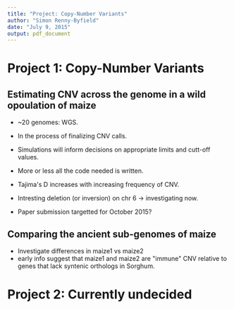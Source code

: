 ```yaml
---
title: "Project: Copy-Number Variants"
author: "Simon Renny-Byfield"
date: "July 9, 2015"
output: pdf_document
---
```


Project 1: Copy-Number Variants
========================================================

## Estimating CNV across the genome in a wild opoulation of maize  

- ~20 genomes: WGS.
- In the process of finalizing CNV calls.
- Simulations will inform decisions on appropriate limits and cutt-off values.
- More or less all the code needed is written.
- Tajima's D increases with increasing frequency of CNV.
- Intresting deletion (or inversion) on chr 6 -> investigating now.

- Paper submission targetted for October 2015?

## Comparing the ancient sub-genomes of maize

- Investigate differences in maize1 vs maize2
- early info suggest that maize1 and maize2 are "immune" CNV relative to genes that lack syntenic orthologs in Sorghum.


Project 2: Currently undecided
========================================================
